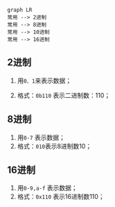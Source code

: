 ```mermaid
graph LR
常用 --> 2进制
常用 --> 8进制
常用 --> 10进制
常用 --> 16进制
```

 ## 2进制

1. 用`0、1`来表示数据；

2. 格式：`0b110` 表示二进制数：110；



## 8进制

1. 用`0-7` 表示数据；
2. 格式：`010`表示8进制数10；



## 16进制

1. 用`0-9,a-f` 表示数据；
2. 格式：`0x110` 表示16进制数110；

